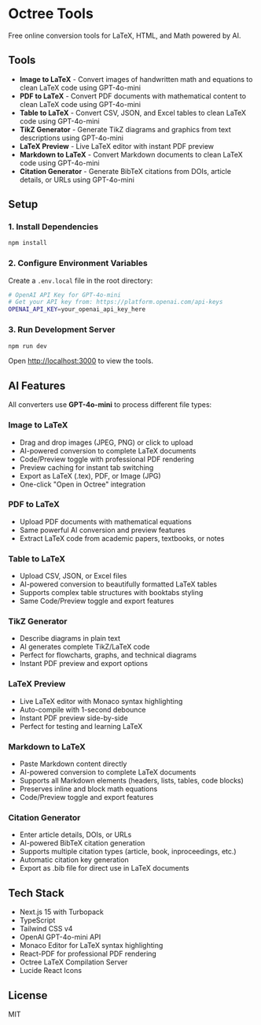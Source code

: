 # Octree Tools

Free online conversion tools for LaTeX, HTML, and Math powered by AI.

## Tools

- **Image to LaTeX** - Convert images of handwritten math and equations to clean LaTeX code using GPT-4o-mini
- **PDF to LaTeX** - Convert PDF documents with mathematical content to clean LaTeX code using GPT-4o-mini
- **Table to LaTeX** - Convert CSV, JSON, and Excel tables to clean LaTeX code using GPT-4o-mini
- **TikZ Generator** - Generate TikZ diagrams and graphics from text descriptions using GPT-4o-mini
- **LaTeX Preview** - Live LaTeX editor with instant PDF preview
- **Markdown to LaTeX** - Convert Markdown documents to clean LaTeX code using GPT-4o-mini
- **Citation Generator** - Generate BibTeX citations from DOIs, article details, or URLs using GPT-4o-mini

## Setup

### 1. Install Dependencies

```bash
npm install
```

### 2. Configure Environment Variables

Create a `.env.local` file in the root directory:

```bash
# OpenAI API Key for GPT-4o-mini
# Get your API key from: https://platform.openai.com/api-keys
OPENAI_API_KEY=your_openai_api_key_here
```

### 3. Run Development Server

```bash
npm run dev
```

Open [http://localhost:3000](http://localhost:3000) to view the tools.

## AI Features

All converters use **GPT-4o-mini** to process different file types:

### Image to LaTeX
- Drag and drop images (JPEG, PNG) or click to upload
- AI-powered conversion to complete LaTeX documents
- Code/Preview toggle with professional PDF rendering
- Preview caching for instant tab switching
- Export as LaTeX (.tex), PDF, or Image (JPG)
- One-click "Open in Octree" integration

### PDF to LaTeX
- Upload PDF documents with mathematical equations
- Same powerful AI conversion and preview features
- Extract LaTeX code from academic papers, textbooks, or notes

### Table to LaTeX
- Upload CSV, JSON, or Excel files
- AI-powered conversion to beautifully formatted LaTeX tables
- Supports complex table structures with booktabs styling
- Same Code/Preview toggle and export features

### TikZ Generator
- Describe diagrams in plain text
- AI generates complete TikZ/LaTeX code
- Perfect for flowcharts, graphs, and technical diagrams
- Instant PDF preview and export options

### LaTeX Preview
- Live LaTeX editor with Monaco syntax highlighting
- Auto-compile with 1-second debounce
- Instant PDF preview side-by-side
- Perfect for testing and learning LaTeX

### Markdown to LaTeX
- Paste Markdown content directly
- AI-powered conversion to complete LaTeX documents
- Supports all Markdown elements (headers, lists, tables, code blocks)
- Preserves inline and block math equations
- Code/Preview toggle and export features

### Citation Generator
- Enter article details, DOIs, or URLs
- AI-powered BibTeX citation generation
- Supports multiple citation types (article, book, inproceedings, etc.)
- Automatic citation key generation
- Export as .bib file for direct use in LaTeX documents

## Tech Stack

- Next.js 15 with Turbopack
- TypeScript
- Tailwind CSS v4
- OpenAI GPT-4o-mini API
- Monaco Editor for LaTeX syntax highlighting
- React-PDF for professional PDF rendering
- Octree LaTeX Compilation Server
- Lucide React Icons

## License

MIT
